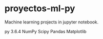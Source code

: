 # proyectos-ml-py
Machine learning projects in jupyter notebook.

py 3.6.4
NumPy
Scipy
Pandas
Matplotlib

